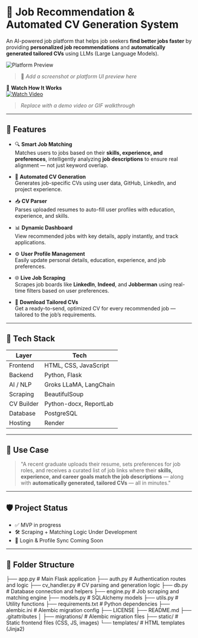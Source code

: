 # 💼 Job Recommendation & Automated CV Generation System

An AI-powered job platform that helps job seekers **find better jobs faster** by providing **personalized job recommendations** and **automatically generated tailored CVs** using LLMs (Large Language Models).

![Platform Preview](assets/preview-placeholder.jpg)
> 📸 _Add a screenshot or platform UI preview here_

🎥 **Watch How It Works**  
[![Watch Video](assets/video-thumbnail.jpg)](https://your-video-link.com)
> _Replace with a demo video or GIF walkthrough_

---

## 🚀 Features

- 🔍 **Smart Job Matching**  
  Matches users to jobs based on their **skills, experience, and preferences**, intelligently analyzing **job descriptions** to ensure real alignment — not just keyword overlap.

- 📝 **Automated CV Generation**  
  Generates job-specific CVs using user data, GitHub, LinkedIn, and project experience.

- 📥 **CV Parser**  
  Parses uploaded resumes to auto-fill user profiles with education, experience, and skills.

- 📊 **Dynamic Dashboard**  
  View recommended jobs with key details, apply instantly, and track applications.

- ⚙️ **User Profile Management**  
  Easily update personal details, education, experience, and job preferences.

- 🌐 **Live Job Scraping**  
  Scrapes job boards like **LinkedIn**, **Indeed**, and **Jobberman** using real-time filters based on user preferences.

- 📎 **Download Tailored CVs**  
  Get a ready-to-send, optimized CV for every recommended job — tailored to the job’s requirements.

---

## 🧠 Tech Stack

| Layer      | Tech                                 |
|------------|--------------------------------------|
| Frontend   | HTML, CSS, JavaScript                |
| Backend    | Python, Flask                        |
| AI / NLP   | Groks LLaMA, LangChain               |
| Scraping   | BeautifulSoup                        |
| CV Builder | Python-docx, ReportLab               |
| Database   | PostgreSQL                           |
| Hosting    | Render                               |

---

## 📌 Use Case

> "A recent graduate uploads their resume, sets preferences for job roles, and receives a curated list of job links where their **skills, experience, and career goals match the job descriptions** — along with **automatically generated, tailored CVs** — all in minutes."

---

## 🛡️ Project Status

- ✅ MVP in progress  
- 🛠️ Scraping + Matching Logic Under Development  
- 🔐 Login & Profile Sync Coming Soon

---

## 📂 Folder Structure

├── app.py # Main Flask application
├── auth.py # Authentication routes and logic
├── cv_handler.py # CV parsing and generation logic
├── db.py # Database connection and helpers
├── engine.py # Job scraping and matching engine
├── models.py # SQLAlchemy models
├── utils.py # Utility functions
├── requirements.txt # Python dependencies
├── alembic.ini # Alembic migration config
├── LICENSE
├── README.md
├── .gitattributes
│
├── migrations/ # Alembic migration files
├── static/ # Static frontend files (CSS, JS, images)
└── templates/ # HTML templates (Jinja2)
